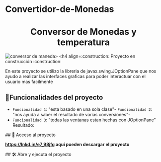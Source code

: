 # Convertidor-de-Monedas
<h1 align="center">Conversor de Monedas y temperatura</h1>
<img src="![con2](https://github.com/Maynor06/Convertidor-de-Monedas/assets/134113042/51b98aa1-1c7a-4a4b-b8bf-f072ccf0661a)" alt="conversor de maneda>

<h4 align="center">:construction: Proyecto en construcción :construction:</h4>

<p>En este proyecto se utilizo la libreria de javax.swing.JOptionPane que nos ayudo a realizar las interfaces graficas para poder
interactuar con el usuario mas facilmente</p>

## :hammer:Funcionalidades del proyecto

- `Funcionalidad 1`: "esta basado en una sola clase"- `Funcionalidad 2`: "nos ayuda a saber el resultado de varias conversiones"-
- `Funcionalidad 3`: "todas las ventanas estan hechas con JOptionPane"
Resultado:

\## 📁 Acceso al proyecto

**https://lnkd.in/e7_98jfg aquí pueden descargar el proyecto**

\## 🛠️ Abre y ejecuta el proyecto
